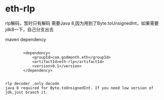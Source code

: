 # eth-rlp
rlp解码，暂时只有解码
需要Java 8,因为用到了Byte.toUnsignedInt，如果需要jdk8一下，自己分支出去

maven dependency
```

		<dependency>
			<groupId>com.godmonth.eth</groupId>
			<artifactId>eth-rlp</artifactId>
			<version>0.1</version>
		</dependency>


rlp decoder ,only decode
java 8 required for Byte.toUnsignedInt. If you need low version of jdk,just branch it. 